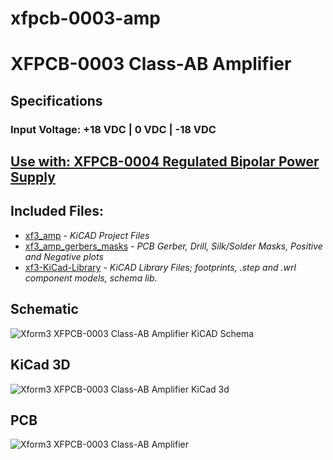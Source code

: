 # xfpcb-0003-amp


# XFPCB-0003 Class-AB Amplifier

## Specifications

### Input Voltage:  +18 VDC | 0 VDC | -18 VDC
## [Use with: XFPCB-0004 Regulated Bipolar Power Supply](https://github.com/xform3/xfpcb-0004-psu)

## Included Files:
* [xf3_amp](https://github.com/xform3/xfpcb-0003-amp/tree/master/xf3_amp)  - *KiCAD Project Files*
* [xf3_amp_gerbers_masks](https://github.com/xform3/xfpcb-0003-amp/tree/master/xf3_amp_gerbers_masks) - *PCB Gerber, Drill, Silk/Solder Masks, Positive and Negative plots*
* [xf3-KiCad-Library](https://github.com/xform3/xf3-KiCad-Library)  - *KiCAD Library Files; footprints, .step and .wrl component models, schema lib.*


## Schematic
![Xform3 XFPCB-0003 Class-AB Amplifier KiCAD Schema](../master/graphics/schema_channel_lm1875.png)
 
## KiCad 3D
![Xform3 XFPCB-0003 Class-AB Amplifier KiCad 3d](../master/graphics/channel_lm1875.png)

## PCB
![Xform3 XFPCB-0003 Class-AB Amplifier](../master/graphics/pcb_lm1875.png)

 
